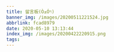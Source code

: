 ```yaml
---
title: 留言板(ÒܫÓױ)
banner_img: /images/20200511221524.jpg
abbrlink: fcad8979
date: 2020-05-10 13:13:44
index_img: /images/20200422220915.png
tags:
---
```

